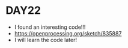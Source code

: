 # DAY22
- I found an interesting code!!!
- https://openprocessing.org/sketch/835887
- I will learn the code later!
